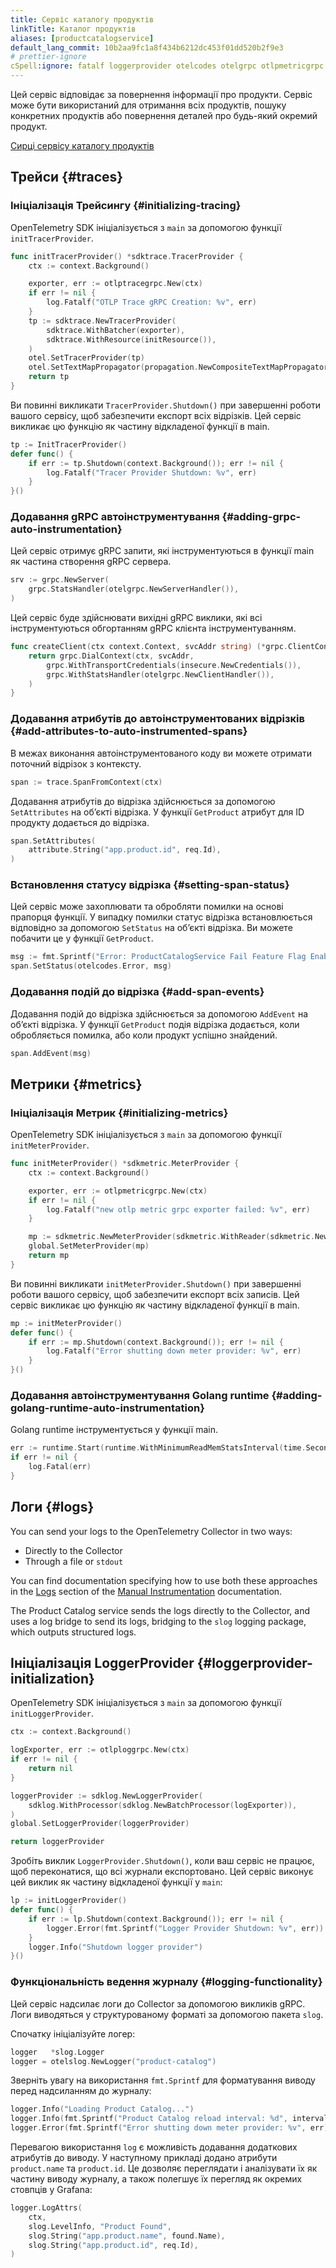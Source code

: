 ```yaml
---
title: Сервіс каталогу продуктів
linkTitle: Каталог продуктів
aliases: [productcatalogservice]
default_lang_commit: 10b2aa9fc1a8f434b6212dc453f01dd520b2f9e3
# prettier-ignore
cSpell:ignore: fatalf loggerprovider otelcodes otelgrpc otlpmetricgrpc otlptracegrpc sdkmetric sdktrace sprintf
---
```


Цей сервіс відповідає за повернення інформації про продукти. Сервіс може бути використаний для отримання всіх продуктів, пошуку конкретних продуктів або повернення деталей про будь-який окремий продукт.

[Сирці сервісу каталогу продуктів](https://github.com/open-telemetry/opentelemetry-demo/blob/main/src/product-catalog/)

## Трейси {#traces}

### Ініціалізація Трейсингу {#initializing-tracing}

OpenTelemetry SDK ініціалізується з `main` за допомогою функції `initTracerProvider`.

```go
func initTracerProvider() *sdktrace.TracerProvider {
    ctx := context.Background()

    exporter, err := otlptracegrpc.New(ctx)
    if err != nil {
        log.Fatalf("OTLP Trace gRPC Creation: %v", err)
    }
    tp := sdktrace.NewTracerProvider(
        sdktrace.WithBatcher(exporter),
        sdktrace.WithResource(initResource()),
    )
    otel.SetTracerProvider(tp)
    otel.SetTextMapPropagator(propagation.NewCompositeTextMapPropagator(propagation.TraceContext{}, propagation.Baggage{}))
    return tp
}
```

Ви повинні викликати `TracerProvider.Shutdown()` при завершенні роботи вашого сервісу, щоб забезпечити експорт всіх відрізків. Цей сервіс викликає цю функцію як частину відкладеної функції в main.

```go
tp := InitTracerProvider()
defer func() {
    if err := tp.Shutdown(context.Background()); err != nil {
        log.Fatalf("Tracer Provider Shutdown: %v", err)
    }
}()
```

### Додавання gRPC автоінструментування {#adding-grpc-auto-instrumentation}

Цей сервіс отримує gRPC запити, які інструментуються в функції main як частина створення gRPC сервера.

```go
srv := grpc.NewServer(
    grpc.StatsHandler(otelgrpc.NewServerHandler()),
)
```

Цей сервіс буде здійснювати вихідні gRPC виклики, які всі інструментуються обгортанням gRPC клієнта інструментуванням.

```go
func createClient(ctx context.Context, svcAddr string) (*grpc.ClientConn, error) {
    return grpc.DialContext(ctx, svcAddr,
        grpc.WithTransportCredentials(insecure.NewCredentials()),
        grpc.WithStatsHandler(otelgrpc.NewClientHandler()),
    )
}
```

### Додавання атрибутів до автоінструментованих відрізків {#add-attributes-to-auto-instrumented-spans}

В межах виконання автоінструментованого коду ви можете отримати поточний відрізок з контексту.

```go
span := trace.SpanFromContext(ctx)
```

Додавання атрибутів до відрізка здійснюється за допомогою `SetAttributes` на обʼєкті відрізка. У функції `GetProduct` атрибут для ID продукту додається до відрізка.

```go
span.SetAttributes(
    attribute.String("app.product.id", req.Id),
)
```

### Встановлення статусу відрізка {#setting-span-status}

Цей сервіс може захоплювати та обробляти помилки на основі прапорця функції. У випадку помилки статус відрізка встановлюється відповідно за допомогою `SetStatus` на обʼєкті відрізка. Ви можете побачити це у функції `GetProduct`.

```go
msg := fmt.Sprintf("Error: ProductCatalogService Fail Feature Flag Enabled")
span.SetStatus(otelcodes.Error, msg)
```

### Додавання подій до відрізка {#add-span-events}

Додавання подій до відрізка здійснюється за допомогою `AddEvent` на обʼєкті відрізка. У функції `GetProduct` подія відрізка додається, коли обробляється помилка, або коли продукт успішно знайдений.

```go
span.AddEvent(msg)
```

## Метрики {#metrics}

### Ініціалізація Метрик {#initializing-metrics}

OpenTelemetry SDK ініціалізується з `main` за допомогою функції `initMeterProvider`.

```go
func initMeterProvider() *sdkmetric.MeterProvider {
    ctx := context.Background()

    exporter, err := otlpmetricgrpc.New(ctx)
    if err != nil {
        log.Fatalf("new otlp metric grpc exporter failed: %v", err)
    }

    mp := sdkmetric.NewMeterProvider(sdkmetric.WithReader(sdkmetric.NewPeriodicReader(exporter)))
    global.SetMeterProvider(mp)
    return mp
}
```

Ви повинні викликати `initMeterProvider.Shutdown()` при завершенні роботи вашого сервісу, щоб забезпечити експорт всіх записів. Цей сервіс викликає цю функцію як частину відкладеної функції в main.

```go
mp := initMeterProvider()
defer func() {
    if err := mp.Shutdown(context.Background()); err != nil {
        log.Fatalf("Error shutting down meter provider: %v", err)
    }
}()
```

### Додавання автоінструментування Golang runtime {#adding-golang-runtime-auto-instrumentation}

Golang runtime інструментується у функції main.

```go
err := runtime.Start(runtime.WithMinimumReadMemStatsInterval(time.Second))
if err != nil {
    log.Fatal(err)
}
```

## Логи {#logs}

You can send your logs to the OpenTelemetry Collector in two ways:

- Directly to the Collector
- Through a file or `stdout`

You can find documentation specifying how to use both these approaches in the
[Logs](/docs/languages/go/instrumentation/#logs) section of the
[Manual Instrumentation](/docs/languages/go/instrumentation/) documentation.

The Product Catalog service sends the logs directly to the Collector, and uses a
log bridge to send its logs, bridging to the `slog` logging package, which
outputs structured logs.

## Ініціалізація LoggerProvider {#loggerprovider-initialization}

OpenTelemetry SDK ініціалізується з `main` за допомогою функції `initLoggerProvider`.

```go
ctx := context.Background()

logExporter, err := otlploggrpc.New(ctx)
if err != nil {
	return nil
}

loggerProvider := sdklog.NewLoggerProvider(
	sdklog.WithProcessor(sdklog.NewBatchProcessor(logExporter)),
)
global.SetLoggerProvider(loggerProvider)

return loggerProvider
```

Зробіть виклик `LoggerProvider.Shutdown()`, коли ваш сервіс не працює, щоб переконатися, що всі журнали експортовано. Цей сервіс виконує цей виклик як частину відкладеної функції у `main`:

```go
lp := initLoggerProvider()
defer func() {
	if err := lp.Shutdown(context.Background()); err != nil {
		logger.Error(fmt.Sprintf("Logger Provider Shutdown: %v", err))
	}
	logger.Info("Shutdown logger provider")
}()
```

### Функціональність ведення журналу {#logging-functionality}

Цей сервіс надсилає логи до Collector за допомогою викликів gRPC. Логи виводяться у структурованому форматі за допомогою пакета `slog`.

Спочатку ініціалізуйте логер:

```go
logger   *slog.Logger
logger = otelslog.NewLogger("product-catalog")
```

Зверніть увагу на використання `fmt.Sprintf` для форматування виводу перед надсиланням до журналу:

```go
logger.Info("Loading Product Catalog...")
logger.Info(fmt.Sprintf("Product Catalog reload interval: %d", interval))
logger.Error(fmt.Sprintf("Error shutting down meter provider: %v", err))
```

Перевагою використання `log` є можливість додавання додаткових атрибутів до виводу. У наступному прикладі додано атрибути `product.name` та `product.id`. Це дозволяє переглядати і аналізувати їх як частину виводу журналу, а також полегшує їх перегляд як окремих стовпців у Grafana:

```go
logger.LogAttrs(
	ctx,
	slog.LevelInfo, "Product Found",
	slog.String("app.product.name", found.Name),
	slog.String("app.product.id", req.Id),
)
```
